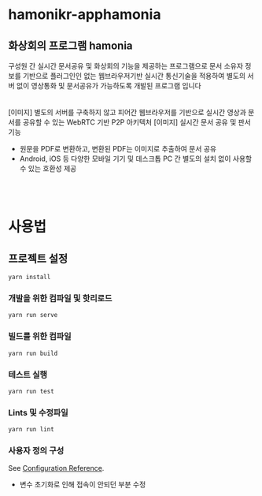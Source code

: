 # hamonikr-apphamonia

## 화상회의 프로그램 hamonia

구성원 간 실시간 문서공유 및 화상회의 기능을 제공하는 프로그램으로 문서 소유자 정보를 기반으로 플러그인인 없는 웹브라우저기반 실시간 통신기술을 적용하여 별도의 서버 없이 영상통화 및 문서공유가 가능하도록 개발된 프로그램 입니다<br/>
<br/>
<br/>
[이미지]
별도의 서버를 구축하지 않고 피어간 웹브라우저를 기반으로 실시간 영상과 문서를 공유할 수 있는 WebRTC 기반 P2P 아키텍처
[이미지]
실시간 문서 공유 및 판서 기능
- 원문을 PDF로 변환하고, 변환된 PDF는 이미지로 추출하여 문서 공유
- Android, iOS 등 다양한 모바일 기기 및 데스크톱 PC 간 별도의 설치 없이 사용할 수 있는 호환성 제공
<br/>
<br/>

# 사용법

## 프로젝트 설정
```
yarn install
```

### 개발을 위한 컴파일 및 핫리로드
```
yarn run serve
```

### 빌드를 위한 컴파일
```
yarn run build
```

### 테스트 실행
```
yarn run test
```

### Lints 및 수정파일
```
yarn run lint
```

### 사용자 정의 구성
See [Configuration Reference](https://cli.vuejs.org/config/).

* 변수 초기화로 인해 접속이 안되던 부분 수정

